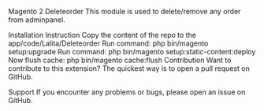 Magento 2 Deleteorder
This module is used to delete/remove any order from adminpanel.

Installation Instruction
Copy the content of the repo to the app/code/Lalita/Deleteorder
Run command: php bin/magento setup:upgrade
Run command: php bin/magento setup:static-content:deploy
Now flush cache: php bin/magento cache:flush
Contribution
Want to contribute to this extension? The quickest way is to open a pull request on GitHub.

Support
If you encounter any problems or bugs, please open an issue on GitHub.

